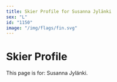 ```yaml
---
title: Skier Profile for Susanna Jylänki
sex: "L"
id: "1150"
image: "/img/flags/fin.svg" 
---
```


# Skier Profile

This page is for: Susanna Jylänki.
    